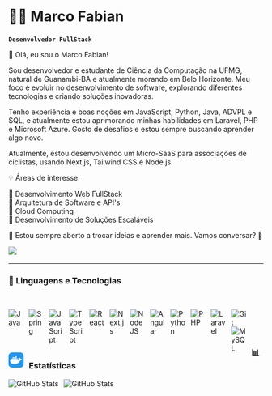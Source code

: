 # 👨‍💻 Marco Fabian

**`Desenvolvedor FullStack`**

👋 Olá, eu sou o Marco Fabian!

Sou desenvolvedor e estudante de Ciência da Computação na UFMG, natural de Guanambi-BA e atualmente morando em Belo Horizonte. Meu foco é evoluir no desenvolvimento de software, explorando diferentes tecnologias e criando soluções inovadoras.

Tenho experiência e boas noções em JavaScript, Python, Java, ADVPL e SQL, e atualmente estou aprimorando minhas habilidades em Laravel, PHP e Microsoft Azure. Gosto de desafios e estou sempre buscando aprender algo novo.

Atualmente, estou desenvolvendo um Micro-SaaS para associações de ciclistas, usando Next.js, Tailwind CSS e Node.js.

💡 Áreas de interesse:

🔹 Desenvolvimento Web FullStack   
🔹 Arquitetura de Software e API's   
🔹 Cloud Computing    
🔹 Desenvolvimento de Soluções Escaláveis

📌 Estou sempre aberto a trocar ideias e aprender mais. Vamos conversar? 🚀

 <a href="https://www.linkedin.com/in/marco-fabian/" target="_blank" align="center"><img src="https://img.shields.io/badge/-LinkedIn-%230077B5?style=for-the-badge&logo=linkedin&logoColor=white" target="_blank"></a>

---

### 🤖 Linguagens e Tecnologias
<br/>

<img 
    align="left" 
    alt="Java" 
    width="30px" 
    style="padding-right:10px;" 
    src="https://cdn.jsdelivr.net/gh/devicons/devicon/icons/java/java-original.svg"
/>
<img 
    align="left" 
    alt="Spring" 
    width="30px" 
    style="padding-right:10px;" 
    src="https://cdn.jsdelivr.net/gh/devicons/devicon/icons/spring/spring-original.svg" 
/>
<img 
    align="left" 
    alt="JavaScript" 
    title="JavaScript"
    width="30px" 
    style="padding-right: 10px;" 
    src="https://cdn.jsdelivr.net/gh/devicons/devicon@latest/icons/javascript/javascript-original.svg" 
/>
<img 
    align="left" 
    alt="TypeScript"
    title="TypeScript" 
    width="30px" 
    style="padding-right: 10px;" 
    src="https://cdn.jsdelivr.net/gh/devicons/devicon@latest/icons/typescript/typescript-original.svg" 
/>
<img 
    align="left" 
    alt="React"
    title="React" 
    width="30px" 
    style="padding-right: 10px;" 
    src="https://cdn.jsdelivr.net/gh/devicons/devicon@latest/icons/react/react-original.svg" 
/>
<img 
    align="left" 
    alt="Next.js" 
    title="Next.js"
    width="30px" 
    style="padding-right: 10px;" 
    src="https://cdn.jsdelivr.net/gh/devicons/devicon@latest/icons/nextjs/nextjs-original.svg" 
/>
<img 
    align="left" 
    alt="NodeJS" 
    width="30px" 
    style="padding-right:10px;" 
    src="https://cdn.jsdelivr.net/gh/devicons/devicon/icons/nodejs/nodejs-original.svg" 
/>
<img 
    align="left" 
    alt="Angular" 
    width="30px" 
    style="padding-right:10px;" 
    src="https://cdn.jsdelivr.net/gh/devicons/devicon/icons/angularjs/angularjs-plain.svg" 
/>
<img 
    align="left" 
    alt="Python" 
    title="Python"
    width="30px" 
    style="padding-right: 10px;" 
    src="https://cdn.jsdelivr.net/gh/devicons/devicon@latest/icons/python/python-original.svg" 
/>
<img 
    align="left" 
    alt="PHP" 
    title="PHP"
    width="30px" 
    style="padding-right: 10px;" 
    src="https://cdn.jsdelivr.net/gh/devicons/devicon@latest/icons/php/php-original.svg" 
/>
<img 
    align="left" 
    alt="Laravel" 
    title="Laravel"
    width="30px" 
    style="padding-right: 10px;" 
    src="https://cdn.jsdelivr.net/gh/devicons/devicon@latest/icons/laravel/laravel-original.svg" 
/>
<img 
    align="left" 
    alt="Git" 
    title="Git"
    width="30px" 
    style="padding-right: 10px;" 
    src="https://cdn.jsdelivr.net/gh/devicons/devicon@latest/icons/git/git-original.svg" 
/>
<img 
  align="left"
  alt="MySQL"
  tittle="MySQL"
  width="30px"
  style="padding-right: 10px;" 
  src="https://cdn.jsdelivr.net/gh/devicons/devicon/icons/mysql/mysql-original.svg"
 />
 <img 
  align="left"
  alt="Docker"
  tittle="Docker"
  width="30px"
  style="padding-right: 10px;" 
  src="https://raw.githubusercontent.com/tandpfun/skill-icons/main/icons/Docker.svg"
 />

<br/>
<br/>
<br/>

### 📊 Estatísticas

<p>
  <img 
    align="left" 
    alt="GitHub Stats" 
    height="200" 
    style="padding-right: 10px;" 
    src="https://github-readme-stats.vercel.app/api?username=marco-rerean&show_icons=true&theme=tokyonight&include_all_commits=true&locale=pt-br" 
  />

<img 
      align="left" 
      alt="GitHub Stats" 
      height="200" 
      src="https://github-readme-stats.vercel.app/api/top-langs/?username=marco-farerer&theme=tokyonight&layout=compact&custom_title=Tecnologias&langs_count=9" 
  />

</p>

